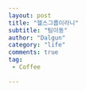 ```yaml
---
layout: post
title: "헬스그룹이라니"
subtitle: "팀이동"
author: "Dalgun"
category: "life"
comments: true
tag: 
 - Coffee
 
---
```

